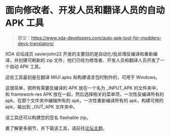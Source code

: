 # 面向修改者、开发人员和翻译人员的自动 APK 工具

> 原文：<https://www.xda-developers.com/auto-apk-tool-for-modders-devs-translators/>

XDA 论坛成员 xavierjohn22 开发的主要目的是自动化/批处理反编译和重新编译，并创建可刷新的 zip 文件，他们已经为修改者、开发人员和翻译人员开发了一个自动 APK 工具。

这些工具最初是在翻译 MIUI apks 和构建语言包时制作的，可用于 Windows。

这很简单，把所有需要反编译的 APK 放在一个名为 _INPUT_APK 的文件夹中，和 framework-res APK 放在一起，然后选择相关的菜单项，一次性反编译所有的 apk，在那个文件夹中编辑所有的 apk，一次性重新编译所有的 apk，构建可用的 apk，输出到 _OUT_APK 文件夹中。

该工具还可以构建您的签名 flashable zip。

要了解更多细节，并下载该工具，请前往[论坛主题](http://forum.xda-developers.com/showthread.php?t=1053227)。